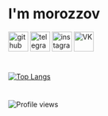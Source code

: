 # I'm **morozzov**

 [<img src='https://cdn.jsdelivr.net/npm/simple-icons@3.0.1/icons/github.svg' alt='github' height='40'>](https://github.com/morozzov) [<img src='https://cdn.jsdelivr.net/npm/simple-icons@3.0.1/icons/telegram.svg' alt='telegram' height='40'>](https://t.me/moroz_zov) [<img src='https://cdn.jsdelivr.net/npm/simple-icons@3.0.1/icons/instagram.svg' alt='instagram' height='40'>](https://www.instagram.com/_morozzov) [<img src='https://cdn.jsdelivr.net/npm/simple-icons@3.0.1/icons/vk.svg' alt='VK' height='40'>](https://vk.com/moroz_zov) 

#

 [![Top Langs](https://github-readme-stats.vercel.app/api/top-langs/?username=morozzov&layout=compact&theme=radical&langs_count=10&hide=Python)](https://github.com/anuraghazra/github-readme-stats)

# 

 ![Profile views](https://gpvc.arturio.dev/morozzov)  
 <!--- ![GitHub stats](https://github-readme-stats.vercel.app/api?username=morozzov&show_icons=true&theme=radical) -->
